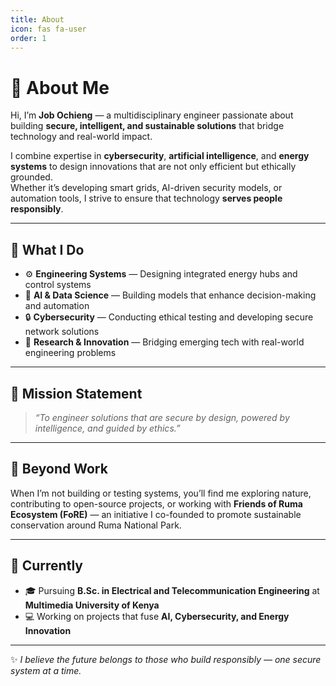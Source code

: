 ```yaml
---
title: About
icon: fas fa-user
order: 1
---
```


# 👋 About Me

Hi, I’m **Job Ochieng** — a multidisciplinary engineer passionate about building **secure, intelligent, and sustainable solutions** that bridge technology and real-world impact.

I combine expertise in **cybersecurity**, **artificial intelligence**, and **energy systems** to design innovations that are not only efficient but ethically grounded.  
Whether it’s developing smart grids, AI-driven security models, or automation tools, I strive to ensure that technology **serves people responsibly**.

---

## 🧭 What I Do

- ⚙️ **Engineering Systems** — Designing integrated energy hubs and control systems  
- 🧠 **AI & Data Science** — Building models that enhance decision-making and automation  
- 🔒 **Cybersecurity** — Conducting ethical testing and developing secure network solutions  
- 🧩 **Research & Innovation** — Bridging emerging tech with real-world engineering problems  

---

## 🎯 Mission Statement

> _“To engineer solutions that are secure by design, powered by intelligence, and guided by ethics.”_

---

## 🚀 Beyond Work

When I’m not building or testing systems, you’ll find me exploring nature, contributing to open-source projects, or working with **Friends of Ruma Ecosystem (FoRE)** — an initiative I co-founded to promote sustainable conservation around Ruma National Park.

---

## 📍 Currently

- 🎓 Pursuing **B.Sc. in Electrical and Telecommunication Engineering** at **Multimedia University of Kenya**  
- 💻 Working on projects that fuse **AI, Cybersecurity, and Energy Innovation**

---

✨ _I believe the future belongs to those who build responsibly — one secure system at a time._
